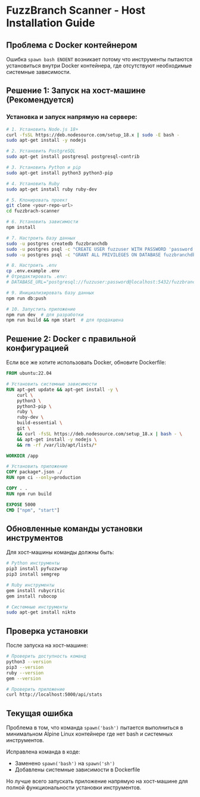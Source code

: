 # FuzzBranch Scanner - Host Installation Guide

## Проблема с Docker контейнером

Ошибка `spawn bash ENOENT` возникает потому что инструменты пытаются установиться внутри Docker контейнера, где отсутствуют необходимые системные зависимости.

## Решение 1: Запуск на хост-машине (Рекомендуется)

### Установка и запуск напрямую на сервере:

```bash
# 1. Установить Node.js 18+
curl -fsSL https://deb.nodesource.com/setup_18.x | sudo -E bash -
sudo apt-get install -y nodejs

# 2. Установить PostgreSQL
sudo apt-get install postgresql postgresql-contrib

# 3. Установить Python и pip
sudo apt-get install python3 python3-pip

# 4. Установить Ruby
sudo apt-get install ruby ruby-dev

# 5. Клонировать проект
git clone <your-repo-url>
cd fuzzbrach-scanner

# 6. Установить зависимости
npm install

# 7. Настроить базу данных
sudo -u postgres createdb fuzzbranchdb
sudo -u postgres psql -c "CREATE USER fuzzuser WITH PASSWORD 'password';"
sudo -u postgres psql -c "GRANT ALL PRIVILEGES ON DATABASE fuzzbranchdb TO fuzzuser;"

# 8. Настроить .env
cp .env.example .env
# Отредактировать .env:
# DATABASE_URL="postgresql://fuzzuser:password@localhost:5432/fuzzbranchdb"

# 9. Инициализировать базу данных
npm run db:push

# 10. Запустить приложение
npm run dev  # для разработки
npm run build && npm start  # для продакшена
```

## Решение 2: Docker с правильной конфигурацией

Если все же хотите использовать Docker, обновите Dockerfile:

```dockerfile
FROM ubuntu:22.04

# Установить системные зависимости
RUN apt-get update && apt-get install -y \
    curl \
    python3 \
    python3-pip \
    ruby \
    ruby-dev \
    build-essential \
    git \
    && curl -fsSL https://deb.nodesource.com/setup_18.x | bash - \
    && apt-get install -y nodejs \
    && rm -rf /var/lib/apt/lists/*

WORKDIR /app

# Установить приложение
COPY package*.json ./
RUN npm ci --only=production

COPY . .
RUN npm run build

EXPOSE 5000
CMD ["npm", "start"]
```

## Обновленные команды установки инструментов

Для хост-машины команды должны быть:

```bash
# Python инструменты
pip3 install pyfuzzwrap
pip3 install semgrep

# Ruby инструменты  
gem install rubycritic
gem install rubocop

# Системные инструменты
sudo apt-get install nikto
```

## Проверка установки

После запуска на хост-машине:

```bash
# Проверить доступность команд
python3 --version
pip3 --version
ruby --version
gem --version

# Проверить приложение
curl http://localhost:5000/api/stats
```

## Текущая ошибка

Проблема в том, что команда `spawn('bash')` пытается выполниться в минимальном Alpine Linux контейнере где нет bash и системных инструментов.

Исправлена команда в коде:
- Заменено `spawn('bash')` на `spawn('sh')` 
- Добавлены системные зависимости в Dockerfile

Но лучше всего запускать приложение напрямую на хост-машине для полной функциональности установки инструментов.